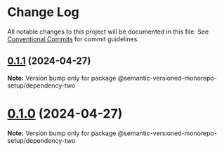 # Change Log

All notable changes to this project will be documented in this file.
See [Conventional Commits](https://conventionalcommits.org) for commit guidelines.

## [0.1.1](https://github.com/gbublys/semantic-versioned-monorepo-setup/compare/@semantic-versioned-monorepo-setup/dependency-two@0.1.0-dev.0...@semantic-versioned-monorepo-setup/dependency-two@0.1.1) (2024-04-27)

**Note:** Version bump only for package @semantic-versioned-monorepo-setup/dependency-two





# [0.1.0](https://github.com/gbublys/semantic-versioned-monorepo-setup/compare/@semantic-versioned-monorepo-setup/dependency-two@0.1.0-dev.0...@semantic-versioned-monorepo-setup/dependency-two@0.1.0) (2024-04-27)

**Note:** Version bump only for package @semantic-versioned-monorepo-setup/dependency-two
